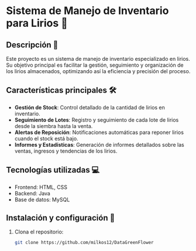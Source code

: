 # Sistema de Manejo de Inventario para Lirios 🌸

## Descripción 📝
Este proyecto es un sistema de manejo de inventario especializado en lirios. Su objetivo principal es facilitar la gestión, seguimiento y organización de los lirios almacenados, optimizando así la eficiencia y precisión del proceso.

## Características principales 🛠️
- **Gestión de Stock**: Control detallado de la cantidad de lirios en inventario.
- **Seguimiento de Lotes**: Registro y seguimiento de cada lote de lirios desde la siembra hasta la venta.
- **Alertas de Reposición**: Notificaciones automáticas para reponer lirios cuando el stock está bajo.
- **Informes y Estadísticas**: Generación de informes detallados sobre las ventas, ingresos y tendencias de los lirios.

## Tecnologías utilizadas 💻
- Frontend: HTML, CSS
- Backend: Java
- Base de datos: MySQL

## Instalación y configuración 🚀
1. Clona el repositorio:
   ```bash
   git clone https://github.com/milkos12/DataGreenFlower
